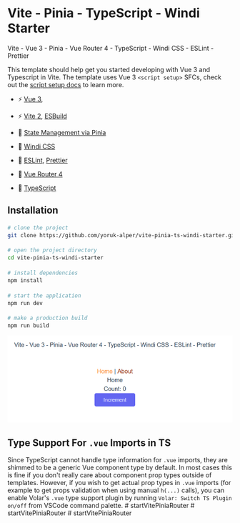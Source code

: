 # Vite - Pinia - TypeScript - Windi Starter

Vite - Vue 3 - Pinia - Vue Router 4 - TypeScript - Windi CSS - ESLint - Prettier

This template should help get you started developing with Vue 3 and Typescript in Vite. The template uses Vue 3 `<script setup>` SFCs, check out the [script setup docs](https://v3.vuejs.org/api/sfc-script-setup.html#sfc-script-setup) to learn more.

- ⚡️ [Vue 3](https://github.com/vuejs/vue-next),

- ⚡️ [Vite 2](https://github.com/vitejs/vite), [ESBuild](https://github.com/evanw/esbuild)

- 🍍 [State Management via Pinia](https://pinia.esm.dev/)

- 🎨 [Windi CSS](https://github.com/windicss/windicss)

- 🎨 [ESLint](https://eslint.org/), [Prettier](https://prettier.io)

- 🦾 [Vue Router 4](https://router.vuejs.org/guide/)

- 🦾 [TypeScript](https://www.typescriptlang.org/)

## Installation

```bash
# clone the project
git clone https://github.com/yoruk-alper/vite-pinia-ts-windi-starter.git

# open the project directory
cd vite-pinia-ts-windi-starter

# install dependencies
npm install

# start the application
npm run dev

# make a production build
npm run build
```

![screenshot](./screenshot.png)

## Type Support For `.vue` Imports in TS

Since TypeScript cannot handle type information for `.vue` imports, they are shimmed to be a generic Vue component type by default. In most cases this is fine if you don't really care about component prop types outside of templates. However, if you wish to get actual prop types in `.vue` imports (for example to get props validation when using manual `h(...)` calls), you can enable Volar's `.vue` type support plugin by running `Volar: Switch TS Plugin on/off` from VSCode command palette.
#   s t a r t V i t e P i n i a R o u t e r 
 
 #   s t a r t V i t e P i n i a R o u t e r 
 
 #   s t a r t V i t e P i n i a R o u t e r 
 
 
